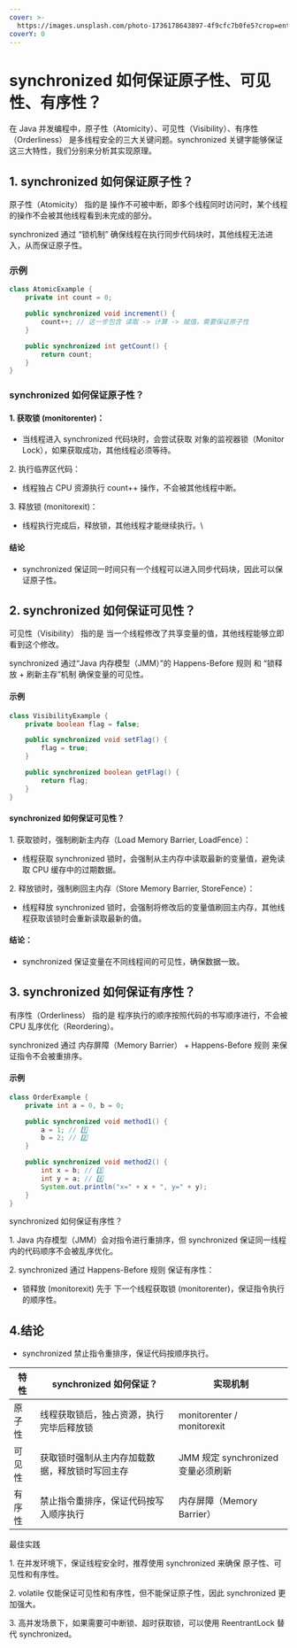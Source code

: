 ```yaml
---
cover: >-
  https://images.unsplash.com/photo-1736178643897-4f9cfc7b0fe5?crop=entropy&cs=srgb&fm=jpg&ixid=M3wxOTcwMjR8MHwxfHJhbmRvbXx8fHx8fHx8fDE3Mzk3OTgyMTF8&ixlib=rb-4.0.3&q=85
coverY: 0
---
```


# synchronized 如何保证原子性、可见性、有序性？

在 Java 并发编程中，原子性（Atomicity）、可见性（Visibility）、有序性（Orderliness） 是多线程安全的三大关键问题。synchronized 关键字能够保证这三大特性，我们分别来分析其实现原理。

## 1. synchronized 如何保证原子性？

原子性（Atomicity） 指的是 操作不可被中断，即多个线程同时访问时，某个线程的操作不会被其他线程看到未完成的部分。

synchronized 通过 “锁机制” 确保线程在执行同步代码块时，其他线程无法进入，从而保证原子性。

### 示例

```java
class AtomicExample {
    private int count = 0;

    public synchronized void increment() {
        count++; // 这一步包含 读取 -> 计算 -> 赋值，需要保证原子性
    }

    public synchronized int getCount() {
        return count;
    }
}
```

### synchronized 如何保证原子性？

#### 1. 获取锁 (monitorenter)：

* 当线程进入 synchronized 代码块时，会尝试获取 对象的监视器锁（Monitor Lock），如果获取成功，其他线程必须等待。

2\. 执行临界区代码：

* 线程独占 CPU 资源执行 count++ 操作，不会被其他线程中断。

3\. 释放锁 (monitorexit)：

* 线程执行完成后，释放锁，其他线程才能继续执行。\


#### 结论

* synchronized 保证同一时间只有一个线程可以进入同步代码块，因此可以保证原子性。

## 2. synchronized 如何保证可见性？

可见性（Visibility） 指的是 当一个线程修改了共享变量的值，其他线程能够立即看到这个修改。

synchronized 通过“Java 内存模型（JMM）”的 Happens-Before 规则 和 “锁释放 + 刷新主存”机制 确保变量的可见性。

#### 示例

```java
class VisibilityExample {
    private boolean flag = false;

    public synchronized void setFlag() {
        flag = true;
    }

    public synchronized boolean getFlag() {
        return flag;
    }
}
```

#### synchronized 如何保证可见性？

1\. 获取锁时，强制刷新主内存（Load Memory Barrier, LoadFence）：

* 线程获取 synchronized 锁时，会强制从主内存中读取最新的变量值，避免读取 CPU 缓存中的过期数据。

2\. 释放锁时，强制刷回主内存（Store Memory Barrier, StoreFence）：

* 线程释放 synchronized 锁时，会强制将修改后的变量值刷回主内存，其他线程获取该锁时会重新读取最新的值。

#### 结论：

* synchronized 保证变量在不同线程间的可见性，确保数据一致。

## 3. synchronized 如何保证有序性？

有序性（Orderliness） 指的是 程序执行的顺序按照代码的书写顺序进行，不会被 CPU 乱序优化（Reordering）。

synchronized 通过 内存屏障（Memory Barrier） + Happens-Before 规则 来保证指令不会被重排序。

#### 示例

```java
class OrderExample {
    private int a = 0, b = 0;

    public synchronized void method1() {
        a = 1; // 1️⃣
        b = 2; // 2️⃣
    }

    public synchronized void method2() {
        int x = b; // 3️⃣
        int y = a; // 4️⃣
        System.out.println("x=" + x + ", y=" + y);
    }
}
```

synchronized 如何保证有序性？

1\. Java 内存模型（JMM）会对指令进行重排序，但 synchronized 保证同一线程内的代码顺序不会被乱序优化。

2\. synchronized 通过 Happens-Before 规则 保证有序性：

* 锁释放 (monitorexit) 先于 下一个线程获取锁 (monitorenter)，保证指令执行的顺序性。

## 4.结论

* synchronized 禁止指令重排序，保证代码按顺序执行。

| 特性  | synchronized 如何保证？      | 实现机制                       |
| --- | ----------------------- | -------------------------- |
| 原子性 | 线程获取锁后，独占资源，执行完毕后释放锁    | monitorenter / monitorexit |
| 可见性 | 获取锁时强制从主内存加载数据，释放锁时写回主存 | JMM 规定 synchronized 变量必须刷新 |
| 有序性 | 禁止指令重排序，保证代码按写入顺序执行     | 内存屏障（Memory Barrier）       |

最佳实践

1\. 在并发环境下，保证线程安全时，推荐使用 synchronized 来确保 原子性、可见性和有序性。

2\. volatile 仅能保证可见性和有序性，但不能保证原子性，因此 synchronized 更加强大。

3\. 高并发场景下，如果需要可中断锁、超时获取锁，可以使用 ReentrantLock 替代 synchronized。
